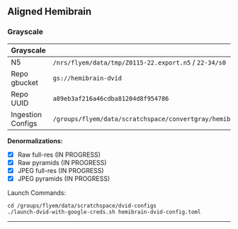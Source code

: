 Aligned Hemibrain
-----------------

### Grayscale

| Grayscale         |                                                                                |
|-------------------|--------------------------------------------------------------------------------|
| N5                | `/nrs/flyem/data/tmp/Z0115-22.export.n5` / `22-34/s0`                          |
| Repo gbucket      | `gs://hemibrain-dvid`                                                          |
| Repo UUID         | `a89eb3af216a46cdba81204d8f954786`                                             |
| Ingestion Configs | `/groups/flyem/data/scratchspace/convertgray/hemibrain`                        |

**Denormalizations:**

- [X] Raw full-res  (IN PROGRESS)
- [X] Raw pyramids  (IN PROGRESS)
- [X] JPEG full-res (IN PROGRESS)
- [X] JPEG pyramids (IN PROGRESS)

Launch Commands:

```
cd /groups/flyem/data/scratchspace/dvid-configs
./launch-dvid-with-google-creds.sh hemibrain-dvid-config.toml
```

---
